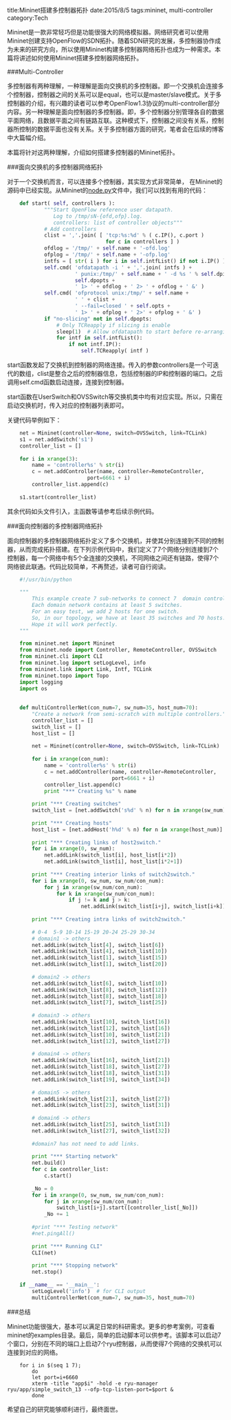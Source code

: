 title:Mininet搭建多控制器拓扑
date:2015/8/5
tags:mininet, multi-controller
category:Tech

Mininet是一款非常轻巧但是功能很强大的网络模拟器。网络研究者可以使用Mininet创建支持OpenFlow的SDN拓扑。随着SDN研究的发展，多控制器协作成为未来的研究方向，所以使用Mininet构建多控制器网络拓扑也成为一种需求。本篇将讲述如何使用Mininet搭建多控制器网络拓扑。

###Multi-Controller

多控制器有两种理解，一种理解是面向交换机的多控制器。即一个交换机会连接多个控制器，控制器之间的关系可以是equal，也可以是master/slave模式。关于多控制器的介绍，有兴趣的读者可以参考OpenFlow1.3协议的multi-controller部分内容。另一种理解是面向控制器的多控制器。即，多个控制器分别管理各自的数据平面网络，且数据平面之间有链路互联。这种模式下，控制器之间没有关系，控制器所控制的数据平面也没有关系。关于多控制器方面的研究，笔者会在后续的博客中大篇幅介绍。

本篇将针对这两种理解，介绍如何搭建多控制器的Mininet拓扑。

###面向交换机的多控制器网络拓扑

对于一个交换机而言，可以连接多个控制器，其实现方式非常简单， 在Mininet的源码中已经实现。从Mininet的[node.py](https://github.com/mininet/mininet/blob/master/mininet/node.py)文件中，我们可以找到有用的代码：

```python
    def start( self, controllers ):
            """Start OpenFlow reference user datapath.
               Log to /tmp/sN-{ofd,ofp}.log.
               controllers: list of controller objects"""
            # Add controllers
            clist = ','.join( [ 'tcp:%s:%d' % ( c.IP(), c.port )
                                for c in controllers ] )
            ofdlog = '/tmp/' + self.name + '-ofd.log'
            ofplog = '/tmp/' + self.name + '-ofp.log'
            intfs = [ str( i ) for i in self.intfList() if not i.IP() ]
            self.cmd( 'ofdatapath -i ' + ','.join( intfs ) +
                      ' punix:/tmp/' + self.name + ' -d %s ' % self.dpid +
                      self.dpopts +
                      ' 1> ' + ofdlog + ' 2> ' + ofdlog + ' &' )
            self.cmd( 'ofprotocol unix:/tmp/' + self.name +
                      ' ' + clist +
                      ' --fail=closed ' + self.opts +
                      ' 1> ' + ofplog + ' 2>' + ofplog + ' &' )
            if "no-slicing" not in self.dpopts:
                # Only TCReapply if slicing is enable
                sleep(1)  # Allow ofdatapath to start before re-arranging qdisc's
                for intf in self.intfList():
                    if not intf.IP():
                        self.TCReapply( intf )
```

start函数发起了交换机到控制器的网络连接。传入的参数controllers是一个可迭代的数组，clist是整合之后的控制器信息，包括控制器的IP和控制器的端口。之后调用self.cmd函数启动连接，连接到控制器。

start函数在UserSwitch和OVSSwitch等交换机类中均有对应实现。所以，只需在启动交换机时，传入对应的控制器列表即可。

关键代码举例如下：

```python
    net = Mininet(controller=None, switch=OVSSwitch, link=TCLink)
    s1 = net.addSwitch('s1')
    controller_list = []
    
    for i in xrange(3):
        name = 'controller%s' % str(i)
        c = net.addController(name, controller=RemoteController,
                          port=6661 + i)
        controller_list.append(c)
    
    s1.start(controller_list)
```

其余代码如头文件引入，主函数等请参考后续示例代码。


###面向控制器的多控制器网络拓扑

面向控制器的多控制器网络拓扑定义了多个交换机，并使其分别连接到不同的控制器，从而完成拓扑搭建。在下列示例代码中，我们定义了7个网络分别连接到7个控制器，每一个网络中有5个全连接的交换机，不同网络之间还有链路，使得7个网络彼此联通。代码比较简单，不再赘述，读者可自行阅读。


```python
    #!/usr/bin/python
    
    """
        This example create 7 sub-networks to connect 7  domain controllers.
        Each domain network contains at least 5 switches.
        For an easy test, we add 2 hosts for one switch.
        So, in our topology, we have at least 35 switches and 70 hosts.
        Hope it will work perfectly.
    """
    
    from mininet.net import Mininet
    from mininet.node import Controller, RemoteController, OVSSwitch
    from mininet.cli import CLI
    from mininet.log import setLogLevel, info
    from mininet.link import Link, Intf, TCLink
    from mininet.topo import Topo
    import logging
    import os
    
    
    def multiControllerNet(con_num=7, sw_num=35, host_num=70):
        "Create a network from semi-scratch with multiple controllers."
        controller_list = []
        switch_list = []
        host_list = []
    
        net = Mininet(controller=None, switch=OVSSwitch, link=TCLink)
    
        for i in xrange(con_num):
            name = 'controller%s' % str(i)
            c = net.addController(name, controller=RemoteController,
                                  port=6661 + i)
            controller_list.append(c)
            print "*** Creating %s" % name
    
        print "*** Creating switches"
        switch_list = [net.addSwitch('s%d' % n) for n in xrange(sw_num)]
    
        print "*** Creating hosts"
        host_list = [net.addHost('h%d' % n) for n in xrange(host_num)]
    
        print "*** Creating links of host2switch."
        for i in xrange(0, sw_num):
            net.addLink(switch_list[i], host_list[i*2])
            net.addLink(switch_list[i], host_list[i*2+1])
    
        print "*** Creating interior links of switch2switch."
        for i in xrange(0, sw_num, sw_num/con_num):
            for j in xrange(sw_num/con_num):
                for k in xrange(sw_num/con_num):
                    if j != k and j > k:
                        net.addLink(switch_list[i+j], switch_list[i+k])
    
        print "*** Creating intra links of switch2switch."
    
        # 0-4  5-9 10-14 15-19 20-24 25-29 30-34
        # domain1 -> others
        net.addLink(switch_list[4], switch_list[6])
        net.addLink(switch_list[4], switch_list[10])
        net.addLink(switch_list[1], switch_list[15])
        net.addLink(switch_list[1], switch_list[20])
    
        # domain2 -> others
        net.addLink(switch_list[6], switch_list[10])
        net.addLink(switch_list[8], switch_list[12])
        net.addLink(switch_list[8], switch_list[18])
        net.addLink(switch_list[7], switch_list[25])
    
        # domain3 -> others
        net.addLink(switch_list[10], switch_list[16])
        net.addLink(switch_list[12], switch_list[16])
        net.addLink(switch_list[10], switch_list[21])
        net.addLink(switch_list[12], switch_list[27])
    
        # domain4 -> others
        net.addLink(switch_list[16], switch_list[21])
        net.addLink(switch_list[18], switch_list[27])
        net.addLink(switch_list[18], switch_list[31])
        net.addLink(switch_list[19], switch_list[34])
    
        # domain5 -> others
        net.addLink(switch_list[21], switch_list[27])
        net.addLink(switch_list[23], switch_list[31])
    
        # domain6 -> others
        net.addLink(switch_list[25], switch_list[31])
        net.addLink(switch_list[27], switch_list[32])
    
        #domain7 has not need to add links.
    
        print "*** Starting network"
        net.build()
        for c in controller_list:
            c.start()
        
        _No = 0
        for i in xrange(0, sw_num, sw_num/con_num):
            for j in xrange(sw_num/con_num):
                switch_list[i+j].start([controller_list[_No]])
            _No += 1
    
        #print "*** Testing network"
        #net.pingAll()
    
        print "*** Running CLI"
        CLI(net)
    
        print "*** Stopping network"
        net.stop()
    
    if __name__ == '__main__':
        setLogLevel('info')  # for CLI output
        multiControllerNet(con_num=7, sw_num=35, host_num=70)
```



###总结

Mininet功能很强大，基本可以满足日常的科研需求。更多的参考案例，可查看mininet的examples目录。最后，简单的启动脚本可以供参考。该脚本可以启动7个窗口，分别在不同的端口上启动7个ryu控制器，从而使得7个网络的交换机可以连接到对应的网络。

```shell
    for i in $(seq 1 7);
        do
        let port=i+6660
        xterm -title "app$i" -hold -e ryu-manager ryu/app/simple_switch_13 --ofp-tcp-listen-port=$port &
        done

```

希望自己的研究能够顺利进行，最终面世。
